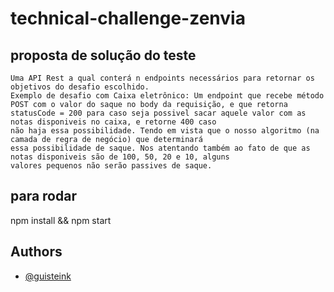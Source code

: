 # technical-challenge-zenvia

## proposta de solução do teste
    Uma API Rest a qual conterá n endpoints necessários para retornar os objetivos do desafio escolhido. 
    Exemplo de desafio com Caixa eletrônico: Um endpoint que recebe método POST com o valor do saque no body da requisição, e que retorna 
    statusCode = 200 para caso seja possivel sacar aquele valor com as notas disponiveis no caixa, e retorne 400 caso 
    não haja essa possibilidade. Tendo em vista que o nosso algoritmo (na camada de regra de negócio) que determinará
    essa possibilidade de saque. Nos atentando também ao fato de que as notas disponiveis são de 100, 50, 20 e 10, alguns
    valores pequenos não serão passives de saque.
## para rodar
npm install && npm start

## Authors

- [@guisteink](https://www.github.com/guisteink)

